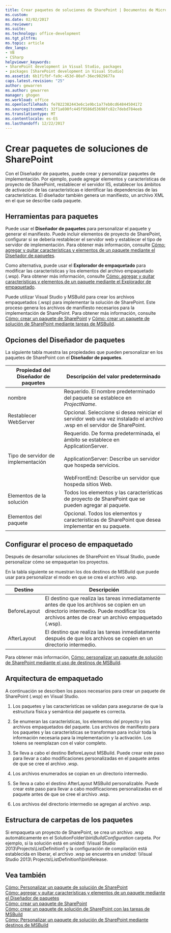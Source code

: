 ```yaml
---
title: Crear paquetes de soluciones de SharePoint | Documentos de Microsoft
ms.custom: 
ms.date: 02/02/2017
ms.reviewer: 
ms.suite: 
ms.technology: office-development
ms.tgt_pltfrm: 
ms.topic: article
dev_langs:
- VB
- CSharp
helpviewer_keywords:
- SharePoint development in Visual Studio, packages
- packages [SharePoint development in Visual Studio]
ms.assetid: 6b1f1fbf-fa9c-453d-80af-36ec9829677a
caps.latest.revision: "25"
author: gewarren
ms.author: gewarren
manager: ghogen
ms.workload: office
ms.openlocfilehash: fe7822382443e6c1e9bc1a77eb0cd64844504172
ms.sourcegitcommit: 32f1a690fc445f9586d53698fc82c7debd784eeb
ms.translationtype: MT
ms.contentlocale: es-ES
ms.lasthandoff: 12/22/2017
---
```

# <a name="creating-sharepoint-solution-packages"></a>Crear paquetes de soluciones de SharePoint
  Con el Diseñador de paquetes, puede crear y personalizar paquetes de implementación. Por ejemplo, puede agregar elementos y características de proyecto de SharePoint, restablecer el servidor IIS, establecer los ámbitos de activación de las características e identificar las dependencias de las características. El diseñador también genera un manifiesto, un archivo XML en el que se describe cada paquete.  
  
## <a name="packaging-tools"></a>Herramientas para paquetes  
 Puede usar el **Diseñador de paquetes** para personalizar el paquete y generar el manifiesto. Puede incluir elementos de proyecto de SharePoint, configurar si se debería restablecer el servidor web y establecer el tipo de servidor de implementación. Para obtener más información, consulte [Cómo: agregar y quitar características y elementos de un paquete mediante el Diseñador de paquetes](../sharepoint/how-to-add-and-remove-features-and-items-to-a-package-by-using-the-package-designer.md).  
  
 Como alternativa, puede usar el **Explorador de empaquetado** para modificar las características y los elementos del archivo empaquetado (.wsp). Para obtener más información, consulte [Cómo: agregar y quitar características y elementos de un paquete mediante el Explorador de empaquetado](../sharepoint/how-to-add-and-remove-features-and-items-to-a-package-by-using-the-packaging-explorer.md).  
  
 Puede utilizar Visual Studio y MSBuild para crear los archivos empaquetados (.wsp) para implementar la solución de SharePoint. Este proceso genera los archivos de manifiesto necesarios para la implementación de SharePoint. Para obtener más información, consulte [Cómo: crear un paquete de SharePoint](http://msdn.microsoft.com/en-us/b24be45c-e91d-49bb-afb0-7b265404214b) y [Cómo: crear un paquete de solución de SharePoint mediante tareas de MSBuild](../sharepoint/how-to-create-a-sharepoint-solution-package-by-using-msbuild-tasks.md).  
  
## <a name="package-designer-options"></a>Opciones del Diseñador de paquetes  
 La siguiente tabla muestra las propiedades que pueden personalizar en los paquetes de SharePoint con el **Diseñador de paquetes**.  
  
|Propiedad del Diseñador de paquetes|Descripción del valor predeterminado|  
|-------------------------------|------------------------------------|  
|nombre|Requerido. El nombre predeterminado del paquete se establece en *ProjectName*.|  
|Restablecer WebServer|Opcional. Seleccione si desea reiniciar el servidor web una vez instalado el archivo .wsp en el servidor de SharePoint.|  
|Tipo de servidor de implementación|Requerido. De forma predeterminada, el ámbito se establece en ApplicationServer.<br /><br /> ApplicationServer: Describe un servidor que hospeda servicios.<br /><br /> WebFrontEnd: Describe un servidor que hospeda sitios Web.|  
|Elementos de la solución|Todos los elementos y las características de proyecto de SharePoint que se pueden agregar al paquete.|  
|Elementos del paquete|Opcional. Todos los elementos y características de SharePoint que desea implementar en su paquete.|  
  
## <a name="configuring-the-packaging-process"></a>Configurar el proceso de empaquetado  
 Después de desarrollar soluciones de SharePoint en Visual Studio, puede personalizar cómo se empaquetan los proyectos.  
  
 En la tabla siguiente se muestran los dos destinos de MSBuild que puede usar para personalizar el modo en que se crea el archivo .wsp.  
  
|Destino|Descripción|  
|------------|-----------------|  
|BeforeLayout|El destino que realiza las tareas inmediatamente antes de que los archivos se copien en un directorio intermedio. Puede modificar los archivos antes de crear un archivo empaquetado (.wsp).|  
|AfterLayout|El destino que realiza las tareas inmediatamente después de que los archivos se copien en un directorio intermedio.|  
  
 Para obtener más información, [Cómo: personalizar un paquete de solución de SharePoint mediante el uso de destinos de MSBuild](../sharepoint/how-to-customize-a-sharepoint-solution-package-by-using-msbuild-targets.md).  
  
## <a name="packaging-architecture"></a>Arquitectura de empaquetado  
 A continuación se describen los pasos necesarios para crear un paquete de SharePoint (.wsp) en Visual Studio.  
  
1.  Los paquetes y las características se validan para asegurarse de que la estructura física y semántica del paquete es correcta.  
  
2.  Se enumeran las características, los elementos del proyecto y los archivos empaquetados del paquete. Los archivos de manifiesto para los paquetes y las características se transforman para incluir toda la información necesaria para la implementación y la activación. Los tokens se reemplazan con el valor completo.  
  
3.  Se lleva a cabo el destino BeforeLayout MSBuild. Puede crear este paso para llevar a cabo modificaciones personalizadas en el paquete antes de que se cree el archivo .wsp.  
  
4.  Los archivos enumerados se copian en un directorio intermedio.  
  
5.  Se lleva a cabo el destino AfterLayout MSBuild personalizable. Puede crear este paso para llevar a cabo modificaciones personalizadas en el paquete antes de que se cree el archivo .wsp.  
  
6.  Los archivos del directorio intermedio se agregan al archivo .wsp.  
  
## <a name="package-folder-structure"></a>Estructura de carpetas de los paquetes  
 Si empaqueta un proyecto de SharePoint, se crea un archivo .wsp automáticamente en el SolutionFolder\bin\\*BuildConfiguration* carpeta. Por ejemplo, si la solución está en *unidad*: \Visual Studio 2013\Projects\ListDefinition1 y la configuración de compilación está establecida en liberar, el archivo .wsp se encuentra en *unidad*: \Visual Studio 2013\ Projects\ListDefinition1\bin\Release.  
  
## <a name="see-also"></a>Vea también  
 [Cómo: Personalizar un paquete de solución de SharePoint](../sharepoint/how-to-customize-a-sharepoint-solution-package.md)  
 [Cómo: agregar y quitar características y elementos de un paquete mediante el Diseñador de paquetes](../sharepoint/how-to-add-and-remove-features-and-items-to-a-package-by-using-the-package-designer.md)   
 [Cómo: crear un paquete de SharePoint](http://msdn.microsoft.com/en-us/b24be45c-e91d-49bb-afb0-7b265404214b)   
 [Cómo: crear un paquete de solución de SharePoint con las tareas de MSBuild](../sharepoint/how-to-create-a-sharepoint-solution-package-by-using-msbuild-tasks.md)   
 [Cómo: Personalizar un paquete de solución de SharePoint mediante destinos de MSBuild](../sharepoint/how-to-customize-a-sharepoint-solution-package-by-using-msbuild-targets.md)  
  
  
